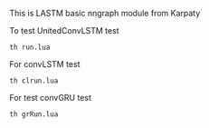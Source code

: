 This is LASTM basic nngraph module from Karpaty

To test UnitedConvLSTM test

```
th run.lua
```

For convLSTM test

```
th clrun.lua
```
For test convGRU test

```
th grRun.lua
```
